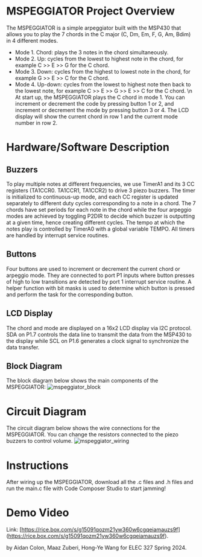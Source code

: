 # MSPEGGIATOR Project Overview
The MSPEGGIATOR is a simple arpeggiator built with the MSP430 that allows you to play the 7 chords in the C major (C, Dm, Em, F, G, Am, Bdim) in 4 different modes.
- Mode 1. Chord:   plays the 3 notes in the chord simultaneously.
- Mode 2. Up:      cycles from the lowest to highest note in the chord, for example C >> E >> G for the C chord. 
- Mode 3. Down:    cycles from the highest to lowest note in the chord, for example G >> E >> C for the C chord.
- Mode 4. Up-down: cycles from the lowest to highest note then back to the lowest note, for example C >> E >> G >> E >> C for the C chord. \n
At start up, the MSPEGGIATOR plays the C chord in mode 1. You can increment or decrement the code by pressing button 1 or 2, and increment or decrement the mode by pressing button 3 or 4. The LCD display will show the current chord in row 1 and the current mode number in row 2.

# Hardware/Software Description
## Buzzers
To play multiple notes at different frequencies, we use TimerA1 and its 3 CC registers (TA1CCR0. TA1CCR1, TA1CCR2) to drive 3 piezo buzzers. The timer is initialized to continuous-up mode, and each CC register is updated separately to different duty cycles corresponding to a note in a chord. The 7 chords have set periods for each note in the chord while the four arpeggio modes are achieved by toggling P2DIR to decide which buzzer is outputting at a given time, hence creating different cycles. The tempo at which the notes play is controlled by TimerA0 with a global variable TEMPO. All timers are handled by interrupt service routines.

## Buttons
Four buttons are used to increment or decrement the current chord or arpeggio mode. They are connected to port P1 inputs where button presses of high to low transitions are detected by port 1 interrupt service routine. A helper function with bit masks is used to determine which button is pressed and perform the task for the corresponding button.

## LCD Display
The chord and mode are displayed on a 16x2 LCD display via I2C protocol. SDA on P1.7 controls the data line to transmit the data from the MSP430 to the display while SCL on P1.6 generates a clock signal to synchronize the data transfer.

## Block Diagram
The block diagram below shows the main components of the MSPEGGIATOR:
![mspeggiator_block](https://github.com/aidcol/elec327-final-project/assets/85061507/98978fad-2cf9-4a19-a46b-dfa9d840a3c3)

# Circuit Diagram
The circuit diagram below shows the wire connections for the MSPEGGIATOR. You can change the resistors connected to the piezo buzzers to control volume.
![mspeggiator_wiring](https://github.com/aidcol/elec327-final-project/assets/85061507/466f0a94-dbfd-498a-b099-75b5c556b3ea)

# Instructions
After wiring up the MSPEGGIATOR, download all the .c files and .h files and run the main.c file with Code Composer Studio to start jamming!

# Demo Video
Link: [https://rice.box.com/s/g15091qozm21yw360w6cgqeiamauzs9f] (https://rice.box.com/s/g15091qozm21yw360w6cgqeiamauzs9f).


by Aidan Colon, Maaz Zuberi, Hong-Ye Wang for ELEC 327 Spring 2024.
